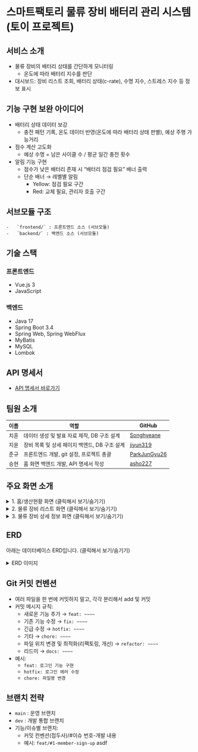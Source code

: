# 스마트팩토리 물류 장비 배터리 관리 시스템 (토이 프로젝트)

## 서비스 소개

-   물류 장비의 배터리 상태를 간단하게 모니터링
    -   온도에 따라 배터리 지수를 판단
-   대시보드: 장비 리스트 조회, 배터리 상태(c-rate), 수명 지수, 스트레스 지수 등 정보 표시

## 기능 구현 보완 아이디어

-   배터리 상태 데이터 보강
    -   충전 패턴 기록, 온도 데이터 반영(온도에 따라 배터리 상태 판별), 예상 주행 가능거리
-   점수 계산 고도화
    -   예상 수명 = 남은 사이클 수 / 평균 일간 충전 횟수
-   알림 기능 구현
    -   점수가 낮은 배터리 존재 시 “배터리 점검 필요” 배너 출력
    -   단순 배너 → 레벨별 알림
        -   Yellow: 점검 필요 구간
        -   Red: 교체 필요, 관리자 호출 구간

## 서브모듈 구조

    -   `frontend/` : 프론트엔드 소스 (서브모듈)
    -   `backend/` : 백엔드 소스 (서브모듈)

## 기술 스택

### 프론트엔드

-   Vue.js 3
-   JavaScript

### 백엔드

-   Java 17
-   Spring Boot 3.4
-   Spring Web, Spring WebFlux
-   MyBatis
-   MySQL
-   Lombok

## API 명세서

-   [API 명세서 바로가기](https://documenter.getpostman.com/view/47875864/2sB3HewPuH)

## 팀원 소개

| 이름 | 역할                                          | GitHub                                          |
| ---- | --------------------------------------------- | ----------------------------------------------- |
| 치훈 | 데이터 생성 및 발표 자료 제작, DB 구조 설계   | [Songhyeane](https://github.com/Songhyeane)     |
| 지윤 | 장비 목록 및 상세 페이지 백엔드, DB 구조 설계 | [jiyun319](https://github.com/jiyun319)         |
| 준규 | 프론트엔드 개발, git 설정, 프로젝트 총괄      | [ParkJunGyu26](https://github.com/ParkJunGyu26) |
| 승현 | 홈 화면 백엔드 개발, API 명세서 작성          | [asho227](https://github.com/asho227)           |

## 주요 화면 소개

<details>
<summary>1. 홈/생산현황 화면 (클릭해서 보기/숨기기)</summary>

-   금일 달성률, 금일 불량률: 랜덤 값으로 임의 배정
-   전체/AGV/로봇암/리프트카/기타 배터리 경고 수 표시
-   각 공장별(3개) AGV, 로봇, 리프트 배터리 평균 수치 표시
    -   1공장 AGV, 2공장 AGV 배터리 퍼센티지만 실제 DB값, 나머지는 랜덤
-   캡처 예시:
    ![홈 및 생산현황 화면](images/home.png)

</details>

<details>
<summary>2. 물류 장비 리스트 화면 (클릭해서 보기/숨기기)</summary>

-   물류 장비별, 공장별 API 호출 (path variable 적용)
-   배터리 temp(온도)에 따라 양호/주의/경고 상태 판별
-   페이징 처리, 30초마다 자동 새로고침(API 재호출)
-   캡처 예시:
    ![물류 장비 리스트](images/list.png)

</details>

<details>
<summary>3. 물류 장비 상세 정보 화면 (클릭해서 보기/숨기기)</summary>

-   장비 정보(모델 번호, 배터리 사이클, 누적거리), 현재 작업 상태(DB 조회)
-   출발지, 도착지, 알림 로그: 랜덤 데이터
-   그래프 3개:
    -   최근 온도 변화(5개 데이터)
    -   금일 가동률(운행, 대기, 충전, 냉각) 원형 차트
    -   배터리 충전/사용 비중 원형 차트
-   캡처 예시:
    ![장비 상세 정보](images/detail.png)

</details>

## ERD

아래는 데이터베이스 ERD입니다. (클릭해서 보기/숨기기)

<details>
<summary>ERD 이미지</summary>

![ERD](images/erd.png)

</details>

## Git 커밋 컨벤션

-   여러 파일을 한 번에 커밋하지 말고, 각각 분리해서 add 및 커밋
-   커밋 메시지 규칙:
    -   새로운 기능 추가 → `feat: ~~~~`
    -   기존 기능 수정 → `fix: ~~~~`
    -   긴급 수정 → `hotfix: ~~~~`
    -   기타 → `chore: ~~~~`
    -   파일 위치 변경 및 최적화(리팩토링, 개선) → `refactor: ~~~~`
    -   리드미 → `docs: ~~~~`
-   예시:
    -   `feat: 로그인 기능 구현`
    -   `hotfix: 로그인 에러 수정`
    -   `chore: 파일명 변경`

## 브랜치 전략

-   `main` : 운영 브랜치
-   `dev` : 개발 통합 브랜치
-   기능/이슈별 브랜치:
    -   커밋 컨벤션(접두사)/#이슈 번호-개발 내용
    -   예시: `feat/#1-member-sign-up`
        asdf
